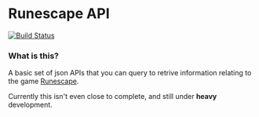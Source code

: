 Runescape API
======================

[![Build Status](https://travis-ci.org/zomfshark/runescape-api.png?branch=master)](https://travis-ci.org/zomfshark/runescape-api)

### What is this?

A basic set of json APIs that you can query to retrive information relating to the game [Runescape](http://runescape.com).

Currently this isn't even close to complete, and still under **heavy** development.
